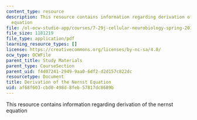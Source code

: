 ```yaml
---
content_type: resource
description: This resource contains information regarding derivation of the nernst
  equation
file: /ol-ocw-studio-app/courses/7-29j-cellular-neurobiology-spring-2012/af68f603cbd0498d8feb57817dc8689b_MIT7_29JS12_QuikieDrvNern.pdf
file_size: 1181219
file_type: application/pdf
learning_resource_types: []
license: https://creativecommons.org/licenses/by-nc-sa/4.0/
ocw_type: OCWFile
parent_title: Study Materials
parent_type: CourseSection
parent_uid: f4d07241-2949-9aa0-6df2-d2d157c822dc
resourcetype: Document
title: Derivation of the Nernst Equation
uid: af68f603-cbd0-498d-8feb-57817dc8689b
---
```

This resource contains information regarding derivation of the nernst equation